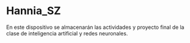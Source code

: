 # Hannia_SZ
En este dispositivo se almacenarán las actividades y proyecto final de la clase de inteligencia artificial y redes neuronales.
